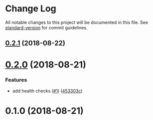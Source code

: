 # Change Log

All notable changes to this project will be documented in this file. See [standard-version](https://github.com/conventional-changelog/standard-version) for commit guidelines.

<a name="0.2.1"></a>
## [0.2.1](https://github.com/flexdrive/seneca-ops-server/compare/v0.2.0...v0.2.1) (2018-08-22)



<a name="0.2.0"></a>
# [0.2.0](https://github.com/flexdrive/seneca-ops-server/compare/v0.1.0...v0.2.0) (2018-08-21)


### Features

* add health checks ([#1](https://github.com/flexdrive/seneca-ops-server/issues/1)) ([453303c](https://github.com/flexdrive/seneca-ops-server/commit/453303c))



<a name="0.1.0"></a>
# 0.1.0 (2018-08-21)
